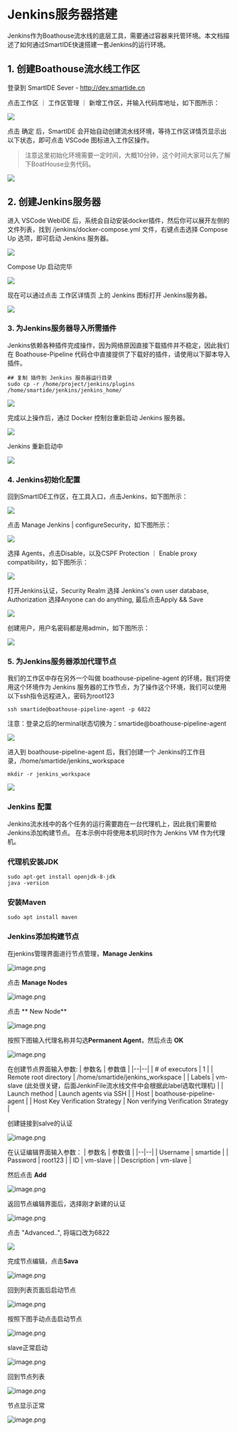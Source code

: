 # Jenkins服务器搭建

Jenkins作为Boathouse流水线的底层工具，需要通过容器来托管环境。本文档描述了如何通过SmartIDE快速搭建一套Jenkins的运行环境。


## 1. 创建Boathouse流水线工作区

登录到 SmartIDE Sever - http://dev.smartide.cn

点击工作区 ｜ 工作区管理 ｜ 新增工作区，并输入代码库地址，如下图所示：

![](images/20221026111218.png)  

点击 确定 后，SmartIDE 会开始自动创建流水线环境，等待工作区详情页显示出以下状态，即可点击 VSCode 图标进入工作区操作。

> 注意这里初始化环境需要一定时间，大概10分钟，这个时间大家可以先了解下BoatHouse业务代码。

![](images/20221026111327.png)  




## 2. 创建Jenkins服务器

进入 VSCode WebIDE 后，系统会自动安装docker插件，然后你可以展开左侧的 文件列表，找到 /jenkins/docker-compose.yml 文件，右键点击选择 Compose Up 选项，即可启动 Jenkins 服务器。

![](images/20221026111426.png)  

Compose Up 启动完毕

![](images/20221026111441.png)  

现在可以通过点击 工作区详情页 上的 Jenkins 图标打开 Jenkins服务器。

![](images/20221026111518.png)  

### 3. 为Jenkins服务器导入所需插件

Jenkins依赖各种插件完成操作，因为网络原因直接下载插件并不稳定，因此我们在 Boathouse-Pipeline 代码仓中直接提供了下载好的插件，请使用以下脚本导入插件。

```
## 复制 插件到 Jenkins 服务器运行目录
sudo cp -r /home/project/jenkins/plugins /home/smartide/jenkins/jenkins_home/
```

![](images/20221026111637.png)  

完成以上操作后，通过 Docker 控制台重新启动 Jenkins 服务器。

![](images/20221026111653.png)  

Jenkins 重新启动中

![](images/20221026111706.png)  


### 4. Jenkins初始化配置

回到SmartIDE工作区，在工具入口，点击Jenkins，如下图所示：

![](imaegs/20221026160904.png)  

点击 Manage Jenkins | configureSecurity，如下图所示：

![](images/20221026112926.png)  

选择 Agents，点击Disable，以及CSPF Protection ｜ Enable proxy compatibility，如下图所示：

![](images/20221026113105.png)  

打开Jenkins认证，Security Realm 选择 Jenkins's own user database, Authorization 选择Anyone can do anything, 最后点击Apply && Save

![](images/20221026113345.png)  

创建用户，用户名密码都是用admin，如下图所示：

![](images/20221026161113.png)  

### 5. 为Jenkins服务器添加代理节点

我们的工作区中存在另外一个叫做 boathouse-pipeline-agent 的环境，我们将使用这个环境作为 Jenkins 服务器的工作节点，为了操作这个环境，我们可以使用以下ssh指令远程进入，密码为root123

```
ssh smartide@boathouse-pipeline-agent -p 6822
```

注意：登录之后的terminal状态切换为：smartide@boathouse-pipeline-agent 

![](images/20221026111844.png)  

进入到 boathouse-pipeline-agent 后，我们创建一个 Jenkins的工作目录，/home/smartide/jenkins_workspace

```
mkdir -r jenkins_workspace
```
![](images/20221026111904.png)  




### Jenkins 配置
Jenkins流水线中的各个任务的运行需要跑在一台代理机上，因此我们需要给Jenkins添加构建节点。
在本示例中将使用本机同时作为 Jenkins VM 作为代理机。


### 代理机安装JDK
```
sudo apt-get install openjdk-8-jdk
java -version
```

### 安装Maven

```
sudo apt install maven
```



### Jenkins添加构建节点
在jenkins管理界面进行节点管理，**Manage Jenkins**

![image.png](.attachments/image-11b5a0bd-b400-467b-b98c-4c344a74db9f.png)

点击 **Manage Nodes** 

![image.png](.attachments/image-0dc74956-80c3-4a37-bfe0-850fd2213e6e.png)

点击  ** New Node**

![image.png](.attachments/image-db115b9c-00be-4206-8753-5610dd18c426.png)

按照下图输入代理名称并勾选**Permanent Agent**，然后点击 **OK**

![image.png](.attachments/image-ace3ea5f-52f2-4013-b065-84419feb7e46.png)

在创建节点界面输入参数:
    | 参数名 | 参数值 |
    |--|--|
    | # of executors | 1 |
    | Remote root directory	 | /home/smartide/jenkins_workspace |
    | Labels | vm-slave (此处很关键，后面JenkinFile流水线文件中会根据此label选取代理机) |
    | Launch method | Launch agents via SSH |
    | Host | boathouse-pipeline-agent |
    | Host Key Verification Strategy | Non verifying Verification Strategy |

创建链接到salve的认证


![image.png](.attachments/image-85931b08-91f1-42f1-97f6-1ba1d681eeeb.png)

在认证编辑界面输入参数：
    | 参数名 | 参数值 |
    |--|--|
    | Username | smartide |
    | Password | root123 |
    | ID | vm-slave |
    | Description | vm-slave |

然后点击 **Add**

![image.png](.attachments/image-d235d0cf-666a-456c-bad0-ee0a1ac81b4b.png)

返回节点编辑界面后，选择刚才新建的认证

![image.png](.attachments/image-030ed7e1-3465-45a5-804a-d77d7f5d16a2.png)

点击 "Advanced..", 将端口改为6822

![](images/20221026162238.png)  

完成节点编辑，点击**Sava**

![image.png](.attachments/image-eb750ef8-02a1-4b01-99ae-02d2ec3a97a4.png)

回到列表页面后启动节点

![image.png](.attachments/image-5be50e60-6c2e-45fa-8e26-840d8b4054b0.png)

按照下图手动点击启动节点

![image.png](.attachments/image-c3b64c49-4aad-48c2-8f0d-edb4bf079d0c.png)

slave正常启动

![image.png](.attachments/image-84216118-0f35-404d-8783-df5e5f988dd3.png)

回到节点列表

![image.png](.attachments/image-9ad7c3e6-3fd0-4c47-9e39-c2e3951010d5.png)

节点显示正常

![image.png](.attachments/image-c4719f72-3235-4e3d-8a4b-cfb2f3576e2e.png)

